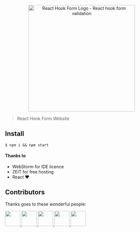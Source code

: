 <div align="center"><a href="https://react-hook-form.now.sh/" title="React Hook Form - Simple React forms validation"><img src="https://raw.githubusercontent.com/bluebill1049/react-hook-form/master/website/logo.png" alt="React Hook Form Logo - React hook form validation" width="350px" /></a></div>

> React Hook Form Website

## Install

    $ npm i && npm start
    
#### Thanks to 

* WebStorm for IDE licence
* ZEIT for free hosting 
* React ❤️



## Contributors 
Thanks goes to these wonderful people:

<p float="left">
    <a href="https://github.com/chrisparton1991"><img src="https://avatars0.githubusercontent.com/u/13063119?s=460&amp;v=4" width="50" height="50">
    </a>
    <a href="https://github.com/robindrost"><img src="https://avatars0.githubusercontent.com/u/588012?s=460&v=4" width="50" height="50" />
    <a href="https://github.com/Funkyskank"><img src="https://avatars2.githubusercontent.com/u/34007115?s=460&v=4" width="50" height="50" />
    <a href="https://github.com/oliverlin"><img src="https://avatars0.githubusercontent.com/u/2516344?s=460&v=4" width="50" height="50" />
    <a href="https://github.com/liketurbo"><img src="https://avatars3.githubusercontent.com/u/29164042?s=460&v=4" width="50" height="50" /></a>
</p>

